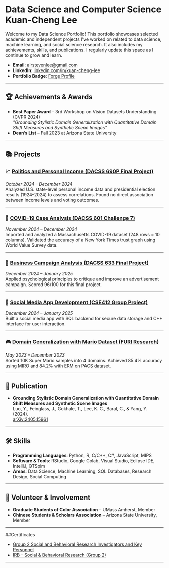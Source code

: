 # Data Science and Computer Science  Kuan-Cheng Lee

Welcome to my Data Science Portfolio! This portfolio showcases selected academic and independent projects I've worked on related to data science, machine learning, and social science research. It also includes my achievements, skills, and publications. I regularly update this space as I continue to grow and learn.

- **Email**: [airstevenlee@gmail.com](mailto:airstevenlee@gmail.com)  
- **LinkedIn**: [linkedin.com/in/kuan-cheng-lee](linkedin.com/in/kuan-cheng-lee)
- **Portfolio Badge**: [Forge Profile](https://forge.engineering.asu.edu/participant/lee-kuan-cheng/)

---

## 🏆 Achievements & Awards

- **Best Paper Award** – 3rd Workshop on Vision Datasets Understanding (CVPR 2024)  
  *"Grounding Stylistic Domain Generalization with Quantitative Domain Shift Measures and Synthetic Scene Images"*
- **Dean’s List** – Fall 2023 at Arizona State University

---

## 📚 Projects

### 📈 [Politics and Personal Income (DACSS 690P Final Project)]()
*October 2024 – December 2024*  
Analyzed U.S. state-level personal income data and presidential election results (1924–2024) to assess correlations. Found no direct association between income levels and voting outcomes.

---

### 🦠 [COVID-19 Case Analysis (DACSS 601 Challenge 7)]()
*November 2024 – December 2024*  
Imported and analyzed a Massachusetts COVID-19 dataset (248 rows × 10 columns). Validated the accuracy of a New York Times trust graph using World Value Survey data.

---

### 🧠 [Business Campaign Analysis (DACSS 633 Final Project)]()
*December 2024 – January 2025*  
Applied psychological principles to critique and improve an advertisement campaign. Scored 96/100 for this final project.

---

### 💬 [Social Media App Development (CSE412 Group Project)]()
*December 2024 – January 2025*  
Built a social media app with SQL backend for secure data storage and C++ interface for user interaction.

---

### 🎮 [Domain Generalization with Mario Dataset (FURI Research)]()
*May 2023 – December 2023*  
Sorted 10K Super Mario samples into 4 domains. Achieved 85.4% accuracy using MIRO and 84.2% with ERM on PACS dataset.

---

## 📄 Publication

- **Grounding Stylistic Domain Generalization with Quantitative Domain Shift Measures and Synthetic Scene Images**  
  Luo, Y., Feinglass, J., Gokhale, T., Lee, K. C., Baral, C., & Yang, Y. (2024).  
  [arXiv:2405.15961](https://arxiv.org/abs/2405.15961)

---

## 🛠️ Skills

- **Programming Languages**: Python, R, C/C++, C#, JavaScript, MIPS  
- **Software & Tools**: RStudio, Google Colab, Visual Studio, Eclipse IDE, IntelliJ, QTSpim  
- **Areas**: Data Science, Machine Learning, SQL Databases, Research Design, Social Computing

---

## 🌱 Volunteer & Involvement

- **Graduate Students of Color Association** – UMass Amherst, Member  
- **Chinese Students & Scholars Association** – Arizona State University, Member

---

##Certificates
- [Group 2 Social and Behavioral Research Investigators and Key Personnel](https://www.citiprogram.org/verify/?w6f423760-3fa7-4202-99cb-8c5f45150692-69148257#page=1.00&gsr=0)
- [IRB – Social & Behavioral Research (Group 2)](https://www.citiprogram.org/verify/?w50e0d12e-6c2a-4031-8a59-4e91ac10fdce-56805746#page=1.00&gsr=0)

---
